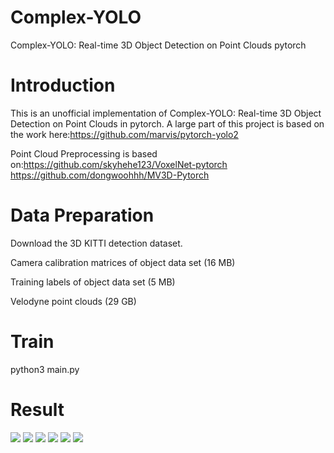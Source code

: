 # Complex-YOLO
Complex-YOLO: Real-time 3D Object Detection on Point Clouds   pytorch

# Introduction
This is an unofficial implementation of Complex-YOLO: Real-time 3D Object Detection on Point Clouds in pytorch. A large part of this project is based on the work here:https://github.com/marvis/pytorch-yolo2


Point Cloud Preprocessing is based on:https://github.com/skyhehe123/VoxelNet-pytorch
                                      https://github.com/dongwoohhh/MV3D-Pytorch


# Data Preparation

Download the 3D KITTI detection dataset.

Camera calibration matrices of object data set (16 MB)

Training labels of object data set (5 MB)

Velodyne point clouds (29 GB)


# Train

python3 main.py


# Result

![](https://github.com/AI-liu/Complex-YOLO/blob/master/results/1.png)
![](https://github.com/AI-liu/Complex-YOLO/blob/master/results/2.png)
![](https://github.com/AI-liu/Complex-YOLO/blob/master/results/3.png)
![](https://github.com/AI-liu/Complex-YOLO/blob/master/results/4.png)
![](https://github.com/AI-liu/Complex-YOLO/blob/master/results/5.png)
![](https://github.com/AI-liu/Complex-YOLO/blob/master/results/6.png)
